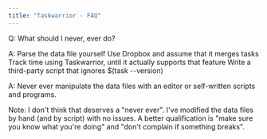 ```yaml
---
title: "Taskwarrior - FAQ"
---
```


Q: What should I never, ever do?

A: Parse the data file yourself
Use Dropbox and assume that it merges tasks
Track time using Taskwarrior, until it actually supports that feature
Write a third-party script that ignores $(task --version)

A: Never ever manipulate the data files with an editor or self-written scripts and programs.

Note: I don't think that deserves a "never ever". I've modified the data files by hand (and by script) with no issues. A better qualification is "make sure you know what you're doing" and "don't complain if something breaks".

